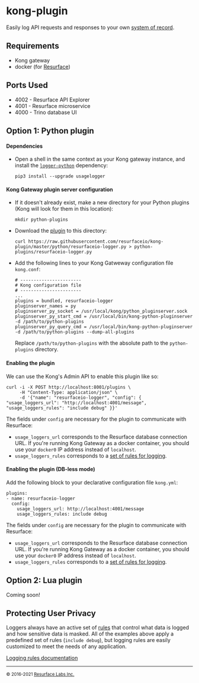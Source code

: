 # kong-plugin

Easily log API requests and responses to your own [system of record](https://resurface.io/).

## Requirements

* Kong gateway
* docker (for [Resurface](https://resurface.io/installation))

## Ports Used

* 4002 - Resurface API Explorer
* 4001 - Resurface microservice
* 4000 - Trino database UI

## Option 1: Python plugin

#### Dependencies

- Open a shell in the same context as your Kong gateway instance, and install the [`logger-python`](https://github.com/resurfaceio/logger-python) dependency:

      pip3 install --upgrade usagelogger

#### Kong Gateway plugin server configuration

- If it doesn't already exist, make a new directory for your Python plugins (Kong will look for them in this location):

      mkdir python-plugins

- Download the [plugin](https://github.com/resurfaceio/kong-plugin/blob/master/python/resurfaceio-logger.py) to this directory:

      curl https://raw.githubusercontent.com/resurfaceio/kong-plugin/master/python/resurfaceio-logger.py > python-plugins/resurfaceio-logger.py
      
- Add the following lines to your Kong Gatweway configuration file `kong.conf`:
  
  ```
  # -----------------------
  # Kong configuration file
  # -----------------------
  ...
  plugins = bundled, resurfaceio-logger
  pluginserver_names = py
  pluginserver_py_socket = /usr/local/kong/python_pluginserver.sock
  pluginserver_py_start_cmd = /usr/local/bin/kong-python-pluginserver -d /path/to/python-plugins
  pluginserver_py_query_cmd = /usr/local/bin/kong-python-pluginserver -d /path/to/python-plugins --dump-all-plugins
  ```
  
  Replace `/path/to/python-plugins` with the absolute path to the `python-plugins` directory.
  
#### Enabling the plugin

We can use the Kong's Admin API to enable this plugin like so:
  ```
  curl -i -X POST http://localhost:8001/plugins \
       -H "Content-Type: application/json" \
       -d '{"name": "resurfaceio-logger", "config": { "usage_loggers_url": "http://localhost:4001/message", "usage_loggers_rules": "include debug" }}'
  ```
  
The fields under `config` are necessary for the plugin to communicate with Resurface:
  - `usage_loggers_url` corresponds to the Resurface database connection URL. If you're running Kong Gateway as a docker container, you should use your `docker0` IP address instead of `localhost`.
  - `usage_loggers_rules` corresponds to a [set of rules for logging](https://github.com/resurfaceio/kong-plugin#protecting-user-privacy).

#### Enabling the plugin (DB-less mode)

Add the following block to your declarative configuration file `kong.yml`:
  ```
  plugins:
  - name: resurfaceio-logger
    config:
      usage_loggers_url: http://localhost:4001/message
      usage_loggers_rules: include debug
  ```

The fields under `config` are necessary for the plugin to communicate with Resurface:
  - `usage_loggers_url` corresponds to the Resurface database connection URL. If you're running Kong Gateway as a docker container, you should use your `docker0` IP address instead of `localhost`.
  - `usage_loggers_rules` corresponds to a [set of rules for logging](https://github.com/resurfaceio/kong-plugin#protecting-user-privacy).

## Option 2: Lua plugin

Coming soon!

## Protecting User Privacy

Loggers always have an active set of <a href="https://resurface.io/rules.html">rules</a> that control what data is logged
and how sensitive data is masked. All of the examples above apply a predefined set of rules (`include debug`),
but logging rules are easily customized to meet the needs of any application.

<a href="https://resurface.io/rules.html">Logging rules documentation</a>

---
<small>&copy; 2016-2021 <a href="https://resurface.io">Resurface Labs Inc.</a></small>
